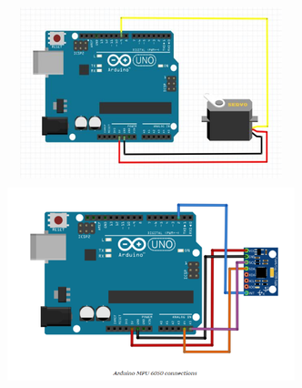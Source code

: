 <p align="center">
  <img width="460" height="300" src="Servo-Connections.png">
</p>

![alt text](MPU6050-Connections.png)
